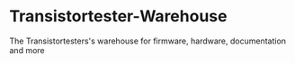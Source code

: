# Transistortester-Warehouse
The Transistortesters's warehouse for firmware, hardware, documentation and more
